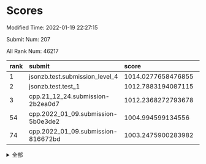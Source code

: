 # Scores

Modified Time: 2022-01-19 22:27:15

Submit Num: 207

All Rank Num: 46217

| rank |               submit               |       score        |       sigma        | pk_num |
| :--- | :--------------------------------- | :----------------- | :----------------- | :----- |
| 1    | jsonzb.test.submission_level_4     | 1014.0277658476855 | 0.8082779721788171 | 898    |
| 2    | jsonzb.test.test_1                 | 1012.7883194087115 | 0.7845088797116355 | 772    |
| 3    | cpp.21_12_24.submission-2b2ea0d7   | 1012.2368272793678 | 0.7678182381466635 | 896    |
| 54   | cpp.2022_01_09.submission-5b0e3de2 | 1004.994599134556  | 0.7114105612433494 | 890    |
| 74   | cpp.2022_01_09.submission-816672bd | 1003.2475900283982 | 0.7157132698496109 | 890    |


<details>
<summary>全部</summary>

| rank |                 submit                 |       score        |       sigma        | pk_num |
| :--- | :------------------------------------- | :----------------- | :----------------- | :----- |
| 1    | jsonzb.test.submission_level_4         | 1014.0277658476855 | 0.8082779721788171 | 898    |
| 2    | jsonzb.test.test_1                     | 1012.7883194087115 | 0.7845088797116355 | 772    |
| 3    | cpp.21_12_24.submission-2b2ea0d7       | 1012.2368272793678 | 0.7678182381466635 | 896    |
| 4    | gobigger.level_3.submission_level_3_37 | 1011.5368450836289 | 0.7368445577245416 | 897    |
| 5    | gobigger.level_3.submission_level_3_33 | 1011.4987825181414 | 0.7445211534363252 | 899    |
| 6    | gobigger.level_3.submission_level_3_36 | 1011.2058759978221 | 0.7715479987518338 | 892    |
| 7    | gobigger.level_3.submission_level_3_8  | 1010.7474572023674 | 0.7401245222349867 | 900    |
| 8    | gobigger.level_3.submission_level_3_35 | 1010.5744152957001 | 0.7249042177715528 | 895    |
| 9    | gobigger.level_3.submission_level_3_11 | 1010.5371857051962 | 0.7416002984182437 | 894    |
| 10   | gobigger.level_3.submission_level_3_4  | 1010.447743409902  | 0.7595385864131093 | 890    |
| 11   | gobigger.level_3.submission_level_3_45 | 1010.4195811754054 | 0.7497196620173907 | 889    |
| 12   | gobigger.level_3.submission_level_3_0  | 1010.3669359473861 | 0.7373060306189364 | 891    |
| 13   | gobigger.level_3.submission_level_3_41 | 1010.3493212335834 | 0.7582045259531325 | 896    |
| 14   | gobigger.level_3.submission_level_3_43 | 1010.3236479213037 | 0.7598035649879823 | 898    |
| 15   | gobigger.level_3.submission_level_3_16 | 1010.3041611883682 | 0.7543635705530689 | 897    |
| 16   | gobigger.level_3.submission_level_3_38 | 1010.2964180357643 | 0.7481977987601526 | 894    |
| 17   | gobigger.level_3.submission_level_3_10 | 1010.24499233183   | 0.7519156851650588 | 894    |
| 18   | gobigger.level_3.submission_level_3_42 | 1010.2058913172418 | 0.7522020486314421 | 891    |
| 19   | gobigger.level_3.submission_level_3_18 | 1010.1421224120747 | 0.741546986770637  | 892    |
| 20   | gobigger.level_3.submission_level_3_47 | 1010.0934085728773 | 0.7462521286036086 | 895    |
| 21   | gobigger.level_3.submission_level_3_29 | 1010.0697477892434 | 0.7425685071580662 | 898    |
| 22   | gobigger.level_3.submission_level_3_28 | 1009.9415365509508 | 0.7468709566725573 | 894    |
| 23   | gobigger.level_3.submission_level_3_44 | 1009.9346341593558 | 0.740092477085632  | 895    |
| 24   | gobigger.level_3.submission_level_3_31 | 1009.9053032931513 | 0.743461499475901  | 895    |
| 25   | gobigger.level_3.submission_level_3_32 | 1009.9011652656943 | 0.7358659161640032 | 897    |
| 26   | gobigger.level_3.submission_level_3_21 | 1009.892279984782  | 0.7676300901597742 | 893    |
| 27   | gobigger.level_3.submission_level_3_15 | 1009.8880760733311 | 0.7369305790119234 | 893    |
| 28   | gobigger.level_3.submission_level_3_2  | 1009.7884051618089 | 0.745715251279392  | 893    |
| 29   | gobigger.level_3.submission_level_3_6  | 1009.6878354365507 | 0.7537896637568453 | 894    |
| 30   | gobigger.level_3.submission_level_3_1  | 1009.6673123283757 | 0.7330495867777224 | 896    |
| 31   | gobigger.level_3.submission_level_3_24 | 1009.6667721213199 | 0.7316570739959789 | 890    |
| 32   | gobigger.level_3.submission_level_3_19 | 1009.600251033321  | 0.7259489430063988 | 889    |
| 33   | gobigger.level_3.submission_level_3_46 | 1009.5910279803422 | 0.7447719081563878 | 895    |
| 34   | gobigger.level_3.submission_level_3_13 | 1009.5401634304183 | 0.7592995870311907 | 893    |
| 35   | gobigger.level_3.submission_level_3_12 | 1009.4911279799038 | 0.7343330926431643 | 893    |
| 36   | gobigger.level_3.submission_level_3_48 | 1009.4353451369694 | 0.75090273838418   | 891    |
| 37   | gobigger.level_3.submission_level_3_20 | 1009.2859758764178 | 0.7373005104189195 | 895    |
| 38   | gobigger.level_3.submission_level_3_26 | 1009.2824921457216 | 0.7433772485498729 | 891    |
| 39   | gobigger.level_3.submission_level_3_40 | 1009.245233049221  | 0.7282720225546058 | 892    |
| 40   | gobigger.level_3.submission_level_3_5  | 1009.1532656591066 | 0.7579431308292386 | 894    |
| 41   | gobigger.level_3.submission_level_3_27 | 1009.0873858880869 | 0.7496990321861597 | 896    |
| 42   | gobigger.level_3.submission_level_3_34 | 1009.0745299137675 | 0.7512384127650437 | 890    |
| 43   | gobigger.level_3.submission_level_3_39 | 1009.0121532982431 | 0.7259833660547115 | 897    |
| 44   | gobigger.level_3.submission_level_3_25 | 1009.0007484165707 | 0.7309587264033793 | 896    |
| 45   | gobigger.level_3.submission_level_3_7  | 1008.9479809209084 | 0.738577631880705  | 891    |
| 46   | gobigger.level_3.submission_level_3_23 | 1008.8710575111435 | 0.7290206354198533 | 890    |
| 47   | gobigger.level_3.submission_level_3_30 | 1008.8511349690172 | 0.7234826319196369 | 889    |
| 48   | gobigger.level_3.submission_level_3_9  | 1008.7874710433638 | 0.7438769625608403 | 899    |
| 49   | gobigger.level_3.submission_level_3_14 | 1008.756121932247  | 0.7536472677260313 | 897    |
| 50   | gobigger.level_3.submission_level_3_49 | 1008.690872475821  | 0.7507363309328993 | 897    |
| 51   | gobigger.level_3.submission_level_3_3  | 1008.3447238633117 | 0.7386030527980999 | 896    |
| 52   | gobigger.level_3.submission_level_3_22 | 1008.1056446324951 | 0.7354930161740281 | 893    |
| 53   | gobigger.level_3.submission_level_3_17 | 1007.3904789833265 | 0.7169790863692594 | 894    |
| 54   | cpp.2022_01_09.submission-5b0e3de2     | 1004.994599134556  | 0.7114105612433494 | 890    |
| 55   | gobigger.level_1.submission_level_1_0  | 1004.4457601825551 | 0.7439722552478177 | 898    |
| 56   | gobigger.level_1.submission_level_1_23 | 1004.2164243689642 | 0.7149997823877146 | 895    |
| 57   | gobigger.level_1.submission_level_1_33 | 1004.1882244427047 | 0.7197482023347922 | 895    |
| 58   | gobigger.level_1.submission_level_1_42 | 1004.0596150770398 | 0.7273578464788724 | 898    |
| 59   | gobigger.level_1.submission_level_1_19 | 1004.0312021509538 | 0.7136871347419882 | 895    |
| 60   | gobigger.level_1.submission_level_1_6  | 1003.9946223390662 | 0.7254014043720662 | 891    |
| 61   | gobigger.level_1.submission_level_1_27 | 1003.6842125409772 | 0.7311468156003175 | 894    |
| 62   | gobigger.level_1.submission_level_1_25 | 1003.6455880361023 | 0.715707153078483  | 894    |
| 63   | gobigger.level_1.submission_level_1_18 | 1003.6336795576797 | 0.7226796554944395 | 890    |
| 64   | gobigger.level_1.submission_level_1_22 | 1003.6019164845633 | 0.7284948756576861 | 898    |
| 65   | gobigger.level_1.submission_level_1_13 | 1003.568586685929  | 0.7174581704329456 | 894    |
| 66   | gobigger.level_1.submission_level_1_17 | 1003.5524973218627 | 0.7226709405852992 | 894    |
| 67   | gobigger.level_1.submission_level_1_14 | 1003.5347776426318 | 0.7021085763852692 | 891    |
| 68   | gobigger.level_1.submission_level_1_49 | 1003.4973919134625 | 0.7129796582179796 | 893    |
| 69   | gobigger.level_1.submission_level_1_36 | 1003.4610625435589 | 0.7150607627476482 | 889    |
| 70   | gobigger.level_1.submission_level_1_32 | 1003.416312723179  | 0.7115614968242027 | 893    |
| 71   | gobigger.level_1.submission_level_1_38 | 1003.4036327784672 | 0.7226846320276976 | 891    |
| 72   | gobigger.level_1.submission_level_1_41 | 1003.3485996514138 | 0.7092263373101427 | 894    |
| 73   | gobigger.level_1.submission_level_1_8  | 1003.2622691742013 | 0.7308931227829575 | 890    |
| 74   | cpp.2022_01_09.submission-816672bd     | 1003.2475900283982 | 0.7157132698496109 | 890    |
| 75   | gobigger.level_1.submission_level_1_24 | 1003.2439950965988 | 0.725793897210694  | 890    |
| 76   | gobigger.level_1.submission_level_1_29 | 1003.2344045939818 | 0.724737764169506  | 892    |
| 77   | gobigger.level_1.submission_level_1_10 | 1003.1931813300225 | 0.7343613370303148 | 889    |
| 78   | gobigger.level_1.submission_level_1_39 | 1003.1799914767379 | 0.7097219854461955 | 897    |
| 79   | gobigger.level_1.submission_level_1_35 | 1003.1324315171047 | 0.7218273867835415 | 896    |
| 80   | gobigger.level_1.submission_level_1_30 | 1003.1190559152502 | 0.7142276251675431 | 896    |
| 81   | gobigger.level_1.submission_level_1_11 | 1003.1123341958934 | 0.7260811381477486 | 891    |
| 82   | gobigger.level_1.submission_level_1_40 | 1003.111185943413  | 0.719452866566318  | 896    |
| 83   | gobigger.level_1.submission_level_1_5  | 1003.0947119588898 | 0.7137212375634204 | 888    |
| 84   | gobigger.level_1.submission_level_1_4  | 1003.0725804116299 | 0.7021788396575096 | 893    |
| 85   | gobigger.level_1.submission_level_1_45 | 1003.0139202978752 | 0.7277214101879309 | 895    |
| 86   | gobigger.level_1.submission_level_1_34 | 1002.9804926440313 | 0.7206249182915472 | 895    |
| 87   | gobigger.level_1.submission_level_1_26 | 1002.9714979050923 | 0.7047117361803492 | 891    |
| 88   | gobigger.level_1.submission_level_1_9  | 1002.9117544398939 | 0.7166794582395075 | 892    |
| 89   | gobigger.level_1.submission_level_1_16 | 1002.8474148706226 | 0.7161137429147404 | 893    |
| 90   | gobigger.level_1.submission_level_1_31 | 1002.8256594167665 | 0.7129584031100427 | 894    |
| 91   | gobigger.level_1.submission_level_1_28 | 1002.7891862932254 | 0.7216377704863145 | 892    |
| 92   | gobigger.level_1.submission_level_1_2  | 1002.7382955418952 | 0.7180639473412179 | 891    |
| 93   | gobigger.level_1.submission_level_1_44 | 1002.6358163186328 | 0.7255672697338414 | 892    |
| 94   | gobigger.level_1.submission_level_1_20 | 1002.6222815988524 | 0.7189046058847005 | 894    |
| 95   | gobigger.level_1.submission_level_1_1  | 1002.5483365043043 | 0.7119353934530491 | 893    |
| 96   | gobigger.level_1.submission_level_1_37 | 1002.3487053021024 | 0.7184491289907585 | 894    |
| 97   | gobigger.level_1.submission_level_1_12 | 1002.3346683716686 | 0.712920952667476  | 895    |
| 98   | gobigger.level_1.submission_level_1_7  | 1002.3323272071289 | 0.7060209949289631 | 898    |
| 99   | gobigger.level_1.submission_level_1_15 | 1002.3006743303783 | 0.7227117479712734 | 896    |
| 100  | gobigger.level_1.submission_level_1_43 | 1002.1154731579034 | 0.7161249198250975 | 890    |
| 101  | gobigger.level_1.submission_level_1_47 | 1002.0499531547736 | 0.7081261929110304 | 896    |
| 102  | gobigger.level_1.submission_level_1_48 | 1001.9596426629979 | 0.7035688916904416 | 895    |
| 103  | gobigger.level_1.submission_level_1_3  | 1001.9472287043709 | 0.7167721684637569 | 895    |
| 104  | gobigger.level_1.submission_level_1_46 | 1001.8746229398657 | 0.7197917033715291 | 891    |
| 105  | gobigger.level_1.submission_level_1_21 | 1001.8234787899722 | 0.7042408414527976 | 892    |
| 106  | gobigger.random.submission_random_46   | 997.4308534296698  | 0.7205865001071993 | 890    |
| 107  | gobigger.random.submission_random_40   | 997.3001967268249  | 0.7211640345038682 | 894    |
| 108  | gobigger.random.submission_random_28   | 997.2181192770498  | 0.7019068070334435 | 891    |
| 109  | gobigger.random.submission_random_25   | 997.2109302985507  | 0.7140806194885866 | 899    |
| 110  | gobigger.random.submission_random_3    | 996.8116558301501  | 0.722204147271142  | 887    |
| 111  | gobigger.random.submission_random_35   | 996.763697777456   | 0.7326107999014683 | 892    |
| 112  | gobigger.random.submission_random_6    | 996.6854337164809  | 0.7197377281897934 | 895    |
| 113  | gobigger.random.submission_random_37   | 996.6132598986856  | 0.7016300542340417 | 896    |
| 114  | gobigger.random.submission_random_18   | 996.5842975332539  | 0.7091575524186553 | 894    |
| 115  | gobigger.random.submission_random_20   | 996.5503810584576  | 0.7177722142801984 | 893    |
| 116  | gobigger.random.submission_random_23   | 996.5296774324883  | 0.7150529674407717 | 894    |
| 117  | gobigger.random.submission_random_45   | 996.3907576079899  | 0.7174104061128541 | 891    |
| 118  | gobigger.random.submission_random_7    | 996.3814611961178  | 0.7076045589374615 | 899    |
| 119  | gobigger.random.submission_random_42   | 996.312539116242   | 0.711555775293778  | 893    |
| 120  | gobigger.random.submission_random_4    | 996.2930509019766  | 0.7348201684109806 | 898    |
| 121  | gobigger.random.submission_random_14   | 996.2866073841756  | 0.7150478871234477 | 897    |
| 122  | gobigger.random.submission_random_5    | 996.2357439620641  | 0.7145228635567077 | 898    |
| 123  | gobigger.random.submission_random_47   | 996.2314342054049  | 0.7118552211970423 | 898    |
| 124  | gobigger.random.submission_random_13   | 996.2269734502678  | 0.7305040483789303 | 895    |
| 125  | gobigger.random.submission_random_9    | 996.2042842368604  | 0.7126878595187849 | 891    |
| 126  | gobigger.random.submission_random_39   | 996.0923714437283  | 0.7111804073850303 | 896    |
| 127  | gobigger.random.submission_random_41   | 996.0829933185905  | 0.7010325941642369 | 898    |
| 128  | gobigger.random.submission_random_1    | 996.0005522792585  | 0.715294864707611  | 898    |
| 129  | gobigger.random.submission_random_16   | 995.9653801817265  | 0.7217827552402621 | 893    |
| 130  | gobigger.random.submission_random_24   | 995.9342509546703  | 0.7192775629842328 | 890    |
| 131  | gobigger.random.submission_random_19   | 995.9021833224521  | 0.7028375914395535 | 895    |
| 132  | gobigger.random.submission_random_22   | 995.8481754261624  | 0.722158908040928  | 896    |
| 133  | gobigger.random.submission_random_15   | 995.8463143795485  | 0.7134525390017817 | 889    |
| 134  | gobigger.random.submission_random_21   | 995.7898885258944  | 0.7133288236011273 | 894    |
| 135  | gobigger.random.submission_random_43   | 995.7831789431241  | 0.734426053508086  | 892    |
| 136  | gobigger.random.submission_random_29   | 995.7743615793006  | 0.7200431439175952 | 890    |
| 137  | gobigger.random.submission_random_11   | 995.7297019199831  | 0.7516769059710394 | 894    |
| 138  | gobigger.random.submission_random_34   | 995.7075059901044  | 0.7146326876806028 | 892    |
| 139  | gobigger.random.submission_random_10   | 995.6206192884069  | 0.7342143433043039 | 895    |
| 140  | gobigger.random.submission_random_2    | 995.5430212434525  | 0.722220821855668  | 892    |
| 141  | gobigger.random.submission_random_38   | 995.542515390024   | 0.7343211575861908 | 892    |
| 142  | gobigger.random.submission_random_0    | 995.4749038199811  | 0.7398762318150415 | 892    |
| 143  | gobigger.random.submission_random_48   | 995.4575462555645  | 0.7282137879703081 | 891    |
| 144  | gobigger.random.submission_random_12   | 995.4163075039743  | 0.722308560125162  | 891    |
| 145  | gobigger.random.submission_random_49   | 995.4085008790969  | 0.7072957181425201 | 897    |
| 146  | gobigger.random.submission_random_17   | 995.3638833888282  | 0.7173534000165382 | 894    |
| 147  | gobigger.random.submission_random_36   | 995.3543677839779  | 0.7329226981987155 | 891    |
| 148  | gobigger.random.submission_random_44   | 995.337880597261   | 0.7263416281399565 | 891    |
| 149  | gobigger.random.submission_random_26   | 995.1198354744878  | 0.7131915718742496 | 892    |
| 150  | gobigger.random.submission_random_31   | 995.0638650756501  | 0.7228758781811432 | 897    |
| 151  | gobigger.random.submission_random_27   | 995.0050222667544  | 0.7128617814993682 | 898    |
| 152  | gobigger.random.submission_random_33   | 994.9429963913116  | 0.7272235542798416 | 900    |
| 153  | gobigger.random.submission_random_30   | 994.9191177958667  | 0.709660851708029  | 894    |
| 154  | gobigger.random.submission_random_32   | 994.7733710176448  | 0.7185439697288255 | 891    |
| 155  | gobigger.random.submission_random_8    | 994.6390564242909  | 0.7130059555837411 | 892    |
| 156  | gobigger.level_2.submission_level_2_3  | 994.5935959802267  | 0.7336350619329255 | 893    |
| 157  | gobigger.level_2.submission_level_2_5  | 993.9638326252762  | 0.7434599828487224 | 891    |
| 158  | gobigger.level_2.submission_level_2_33 | 993.9115223820396  | 0.7357021005458809 | 892    |
| 159  | gobigger.level_2.submission_level_2_32 | 993.8940445840677  | 0.7363078159971699 | 890    |
| 160  | gobigger.level_2.submission_level_2_35 | 993.686549962876   | 0.7332992660541728 | 890    |
| 161  | gobigger.level_2.submission_level_2_45 | 993.4859988264675  | 0.7429320914958307 | 887    |
| 162  | gobigger.level_2.submission_level_2_4  | 993.4217329222025  | 0.7395028064989165 | 894    |
| 163  | gobigger.level_2.submission_level_2_8  | 993.377295127625   | 0.744097595793071  | 890    |
| 164  | gobigger.level_2.submission_level_2_44 | 993.2600067063987  | 0.7586142578076104 | 895    |
| 165  | gobigger.level_2.submission_level_2_28 | 993.2511019853574  | 0.7481822930109651 | 891    |
| 166  | gobigger.level_2.submission_level_2_20 | 993.2102069615896  | 0.7535255818865761 | 894    |
| 167  | gobigger.level_2.submission_level_2_1  | 993.1744511670565  | 0.758253935797501  | 899    |
| 168  | gobigger.level_2.submission_level_2_22 | 993.1468846276199  | 0.7559015076703989 | 895    |
| 169  | gobigger.level_2.submission_level_2_2  | 993.1093646787174  | 0.7493717675760387 | 891    |
| 170  | gobigger.level_2.submission_level_2_13 | 993.0714832960193  | 0.7704183484982478 | 896    |
| 171  | gobigger.level_2.submission_level_2_43 | 993.0711981443507  | 0.7459791309254834 | 893    |
| 172  | gobigger.level_2.submission_level_2_14 | 992.792078859759   | 0.7527906075930925 | 896    |
| 173  | gobigger.level_2.submission_level_2_25 | 992.7870332511282  | 0.7361334796714902 | 898    |
| 174  | gobigger.level_2.submission_level_2_26 | 992.7849071370705  | 0.7546274716724944 | 892    |
| 175  | gobigger.level_2.submission_level_2_0  | 992.6473172422787  | 0.7434397542526112 | 897    |
| 176  | gobigger.level_2.submission_level_2_11 | 992.641136498463   | 0.7546934125426605 | 894    |
| 177  | gobigger.level_2.submission_level_2_24 | 992.627003797005   | 0.7359775213086541 | 895    |
| 178  | gobigger.level_2.submission_level_2_41 | 992.4821687945088  | 0.754536075373373  | 899    |
| 179  | gobigger.level_2.submission_level_2_47 | 992.4026607191904  | 0.7399871192905243 | 895    |
| 180  | gobigger.level_2.submission_level_2_46 | 992.345345885031   | 0.7483899934248566 | 891    |
| 181  | gobigger.level_2.submission_level_2_31 | 992.3058043190272  | 0.7540459341932337 | 895    |
| 182  | gobigger.level_2.submission_level_2_15 | 992.2924567890059  | 0.7682193611646154 | 897    |
| 183  | gobigger.level_2.submission_level_2_42 | 992.2666474885767  | 0.7472466780742012 | 895    |
| 184  | gobigger.level_2.submission_level_2_30 | 992.1770379170022  | 0.7393649522131633 | 887    |
| 185  | gobigger.level_2.submission_level_2_37 | 992.1637208669904  | 0.7689063894599913 | 893    |
| 186  | gobigger.level_2.submission_level_2_23 | 992.1584745433037  | 0.7539798916387951 | 894    |
| 187  | gobigger.level_2.submission_level_2_48 | 992.1153406597429  | 0.7690942025697464 | 897    |
| 188  | gobigger.level_2.submission_level_2_34 | 992.0800476651207  | 0.7632026311541845 | 892    |
| 189  | gobigger.level_2.submission_level_2_40 | 992.0352677770557  | 0.737875373639572  | 897    |
| 190  | gobigger.level_2.submission_level_2_18 | 992.0173136538543  | 0.7488206514328513 | 894    |
| 191  | gobigger.level_2.submission_level_2_21 | 991.8830230772417  | 0.748312562833026  | 895    |
| 192  | gobigger.level_2.submission_level_2_17 | 991.8595268243895  | 0.7339325981717759 | 895    |
| 193  | gobigger.level_2.submission_level_2_7  | 991.7637800276733  | 0.7598105348574388 | 889    |
| 194  | gobigger.level_2.submission_level_2_12 | 991.6850641210308  | 0.7579656174871888 | 892    |
| 195  | gobigger.level_2.submission_level_2_27 | 991.4621756598099  | 0.7564282730021723 | 891    |
| 196  | gobigger.level_2.submission_level_2_10 | 991.4349287886045  | 0.7590566436707943 | 893    |
| 197  | gobigger.level_2.submission_level_2_6  | 991.2729586200785  | 0.7686488712380262 | 894    |
| 198  | gobigger.level_2.submission_level_2_36 | 991.1356110183362  | 0.7500813483827581 | 894    |
| 199  | gobigger.level_2.submission_level_2_9  | 991.0769157734957  | 0.7547847012119356 | 897    |
| 200  | gobigger.level_2.submission_level_2_29 | 990.7733768192478  | 0.7747217911866073 | 896    |
| 201  | gobigger.level_2.submission_level_2_38 | 990.6944242554864  | 0.8044341713420925 | 885    |
| 202  | gobigger.level_2.submission_level_2_49 | 990.5442506031133  | 0.7773147904082329 | 888    |
| 203  | gobigger.level_2.submission_level_2_16 | 990.3625394599701  | 0.7726365655086551 | 896    |
| 204  | gobigger.level_2.submission_level_2_39 | 989.7177856265643  | 0.7674995941810463 | 897    |
| 205  | gobigger.level_2.submission_level_2_19 | 989.3255887961935  | 0.8047712089936132 | 894    |
| 206  | gobigger.none.submission_none_0        | 975.903188429824   | 1.5295355523223804 | 898    |
| 207  | gobigger.none.submission_none_1        | 975.3080019530524  | 1.4684179233897066 | 891    |

</details>
